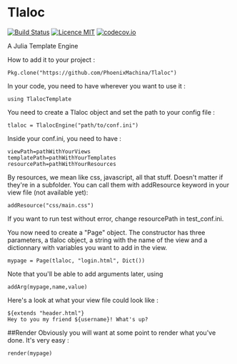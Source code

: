 # Tlaloc

[![Build Status](https://travis-ci.org/PhoenixMachina/Tlaloc.svg?branch=master)](https://travis-ci.org/PhoenixMachina/Tlaloc)
[![Licence MIT](https://img.shields.io/badge/license-MIT-blue.svg)](https://opensource.org/licenses/MIT)
[![codecov.io](https://codecov.io/github/PhoenixMachina/Tlaloc/coverage.svg?branch=master)](https://codecov.io/github/PhoenixMachina/Tlaloc?branch=master)

A Julia Template Engine

How to add it to your project :

```
Pkg.clone("https://github.com/PhoenixMachina/Tlaloc")
```

In your code, you need to have wherever you want to use it :
```
using TlalocTemplate
```

You need to create a Tlaloc object and set the path to your config file :
```
tlaloc = TlalocEngine("path/to/conf.ini")
```

Inside your conf.ini, you need to have :
```
viewPath=pathWithYourViews
templatePath=pathWithYourTemplates
resourcePath=pathWithYourResources
```
By resources, we mean like css, javascript, all that stuff. Doesn't matter if they're in a subfolder. You can call them with addResource keyword in your view file (not available yet):
```
addResource("css/main.css")
```
If you want to run test without error, change resourcePath in test_conf.ini.

You now need to create a "Page" object. The constructor has three parameters, a tlaloc object, a string with the name of the view and a dictionnary with variables you want to add in the view.
```
mypage = Page(tlaloc, "login.html", Dict())
```

Note that you'll be able to add arguments later, using
```
addArg(mypage,name,value)
```

Here's a look at what your view file could look like :
```
${extends "header.html"}
Hey to you my friend ${username}! What's up?
```

##Render
Obviously you will want at some point to render what you've done. It's very easy :
```
render(mypage)
```

